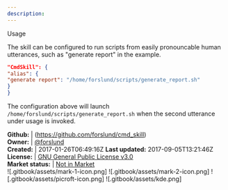 ```yaml
---
description: 
---
```

Usage

The skill can be configured to run scripts from easily pronouncable human utterances, such as "generate report" in the example.

```json
"CmdSkill": {
"alias": {
"generate report": "/home/forslund/scripts/generate_report.sh"
}
}
```

The configuration above will launch `/home/forslund/scripts/generate_report.sh` when the second utterance under usage is invoked.

**Github:** | (https://github.com/forslund/cmd_skill)  
**Owner:** | [@forslund](https://github.com/forslund)  
**Created:** | 2017-01-26T06:49:16Z  **Last updated:** 2017-09-05T13:21:46Z  
**License:** | [GNU General Public License v3.0](https://api.github.com/licenses/gpl-3.0)  
**Market status:** | [Not in Market](https://market.mycroft.ai/skill/)  
 ![.gitbook/assets/mark-1-icon.png]  ![.gitbook/assets/mark-2-icon.png]  ![.gitbook/assets/picroft-icon.png]  ![.gitbook/assets/kde.png]  
